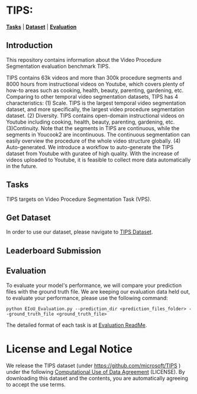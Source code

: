 # TIPS: 
[**Tasks**](#tasks) |
[**Dataset**](#get-dataset) |
[**Evaluation**](#Evaluation)

## Introduction
This repository contains information about the Video Procedure Segmentation evaluation benchmark TIPS.

TIPS contains 63k videos and more than 300k procedure segments and 8000 hours from instructional videos on Youtube, which covers plenty of how-to areas such as cooking, health, beauty, parenting, gardening, etc. Comparing to other temporal video segmentation datasets, TIPS has 4 characteristics: (1) Scale. TIPS is the largest temporal video segmentation dataset, and more specifically, the largest video procedure segmentation dataset. (2) Diversity. TIPS contains open-domain instructional videos on Youtube including cooking, health, beauty, parenting, gardening, etc. (3)Continuity. Note that the segments in TIPS are continuous, while the segments in Youcook2 are incontinuous. The continuous segmentation can easily overview the procedure of the whole video structure globally. (4) Auto-generated. We introduce a workflow to auto-generate the TIPS dataset from Youtube with guratee of high quality. With the increase of videos uploaded to Youtube, it is feasible to collect more data automatically in the future. 

## Tasks
TIPS targets on Video Procedure Segmentation Task (VPS).

## Get Dataset
In order to use our dataset, please navigate to [TIPS Dataset](./dataset).

## Leaderboard Submission

## Evaluation
To evaluate your model's performance, we will compare your prediction files with the ground truth file.
We are keeping our evaluation data held out, to evaluate your performance, please use the following command: 

```
python EIoU_Evaluation.py --prediction_dir <prediction_files_folder> --ground_truth_file <ground_truth_file>
```
The detailed format of each task is at [Evaluation ReadMe](./evaluation/README.md).

# License and Legal Notice
We release the TIPS dataset (under https://github.com/microsoft/TIPS ) under the following [Computational Use of Data Agreement](https://github.com/microsoft/Open-Use-of-Data-Agreement) (LICENSE). By downloading this dataset and the contents, you are automatically agreeing to accept the use terms.
